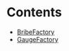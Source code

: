 

# Contents
- [BribeFactory](BribeFactory.sol/contract.BribeFactory.md)
- [GaugeFactory](GaugeFactory.sol/contract.GaugeFactory.md)
